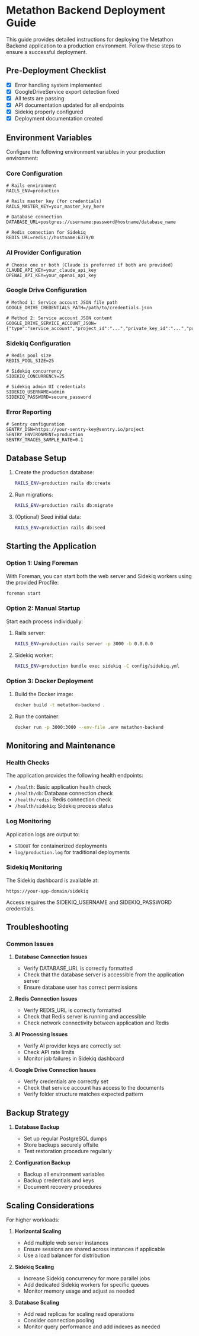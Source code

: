 # Metathon Backend Deployment Guide

This guide provides detailed instructions for deploying the Metathon Backend application to a production environment. Follow these steps to ensure a successful deployment.

## Pre-Deployment Checklist

- [x] Error handling system implemented
- [x] GoogleDriveService export detection fixed
- [x] All tests are passing
- [x] API documentation updated for all endpoints
- [x] Sidekiq properly configured
- [x] Deployment documentation created

## Environment Variables

Configure the following environment variables in your production environment:

### Core Configuration
```
# Rails environment
RAILS_ENV=production

# Rails master key (for credentials)
RAILS_MASTER_KEY=your_master_key_here

# Database connection
DATABASE_URL=postgres://username:password@hostname/database_name

# Redis connection for Sidekiq
REDIS_URL=redis://hostname:6379/0
```

### AI Provider Configuration
```
# Choose one or both (Claude is preferred if both are provided)
CLAUDE_API_KEY=your_claude_api_key
OPENAI_API_KEY=your_openai_api_key
```

### Google Drive Configuration
```
# Method 1: Service account JSON file path
GOOGLE_DRIVE_CREDENTIALS_PATH=/path/to/credentials.json

# Method 2: Service account JSON content
GOOGLE_DRIVE_SERVICE_ACCOUNT_JSON={"type":"service_account","project_id":"...","private_key_id":"...","private_key":"...","client_email":"...","client_id":"...","auth_uri":"...","token_uri":"...","auth_provider_x509_cert_url":"...","client_x509_cert_url":"..."}
```

### Sidekiq Configuration
```
# Redis pool size
REDIS_POOL_SIZE=25

# Sidekiq concurrency
SIDEKIQ_CONCURRENCY=25

# Sidekiq admin UI credentials
SIDEKIQ_USERNAME=admin
SIDEKIQ_PASSWORD=secure_password
```

### Error Reporting
```
# Sentry configuration
SENTRY_DSN=https://your-sentry-key@sentry.io/project
SENTRY_ENVIRONMENT=production
SENTRY_TRACES_SAMPLE_RATE=0.1
```

## Database Setup

1. Create the production database:
   ```bash
   RAILS_ENV=production rails db:create
   ```

2. Run migrations:
   ```bash
   RAILS_ENV=production rails db:migrate
   ```

3. (Optional) Seed initial data:
   ```bash
   RAILS_ENV=production rails db:seed
   ```

## Starting the Application

### Option 1: Using Foreman

With Foreman, you can start both the web server and Sidekiq workers using the provided Procfile:

```bash
foreman start
```

### Option 2: Manual Startup

Start each process individually:

1. Rails server:
   ```bash
   RAILS_ENV=production rails server -p 3000 -b 0.0.0.0
   ```

2. Sidekiq worker:
   ```bash
   RAILS_ENV=production bundle exec sidekiq -C config/sidekiq.yml
   ```

### Option 3: Docker Deployment

1. Build the Docker image:
   ```bash
   docker build -t metathon-backend .
   ```

2. Run the container:
   ```bash
   docker run -p 3000:3000 --env-file .env metathon-backend
   ```

## Monitoring and Maintenance

### Health Checks

The application provides the following health endpoints:

- `/health`: Basic application health check
- `/health/db`: Database connection check
- `/health/redis`: Redis connection check
- `/health/sidekiq`: Sidekiq process status

### Log Monitoring

Application logs are output to:

- `STDOUT` for containerized deployments
- `log/production.log` for traditional deployments

### Sidekiq Monitoring

The Sidekiq dashboard is available at:

```
https://your-app-domain/sidekiq
```

Access requires the SIDEKIQ_USERNAME and SIDEKIQ_PASSWORD credentials.

## Troubleshooting

### Common Issues

1. **Database Connection Issues**
   - Verify DATABASE_URL is correctly formatted
   - Check that the database server is accessible from the application server
   - Ensure database user has correct permissions

2. **Redis Connection Issues**
   - Verify REDIS_URL is correctly formatted
   - Check that Redis server is running and accessible
   - Check network connectivity between application and Redis

3. **AI Processing Issues**
   - Verify AI provider keys are correctly set
   - Check API rate limits
   - Monitor job failures in Sidekiq dashboard

4. **Google Drive Connection Issues**
   - Verify credentials are correctly set
   - Check that service account has access to the documents
   - Verify folder structure matches expected pattern

## Backup Strategy

1. **Database Backup**
   - Set up regular PostgreSQL dumps
   - Store backups securely offsite
   - Test restoration procedure regularly

2. **Configuration Backup**
   - Backup all environment variables
   - Backup credentials and keys
   - Document recovery procedures

## Scaling Considerations

For higher workloads:

1. **Horizontal Scaling**
   - Add multiple web server instances
   - Ensure sessions are shared across instances if applicable
   - Use a load balancer for distribution

2. **Sidekiq Scaling**
   - Increase Sidekiq concurrency for more parallel jobs
   - Add dedicated Sidekiq workers for specific queues
   - Monitor memory usage and adjust as needed

3. **Database Scaling**
   - Add read replicas for scaling read operations
   - Consider connection pooling
   - Monitor query performance and add indexes as needed